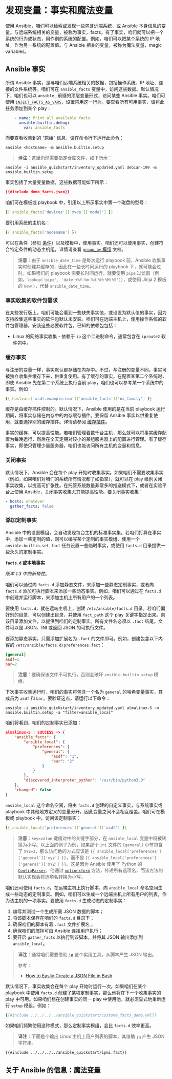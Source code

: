 # 发现变量：事实和魔法变量

使用 Ansible，咱们可以检索或发现一些包含远端系统，或 Ansible 本身信息的变量。与远端系统相关的变量，被称为事实，facts。有了事实，咱们就可以把一个系统的行为或状态，用作别的系统的配置。例如，咱们可以把某个系统的 IP 地址，作为另一系统的配置值。与 Ansible 相关的变量，被称为魔法变量，magic variables。


## Ansible 事实


所谓 Ansible 事实，是与咱们远端系统相关的数据，包括操作系统、IP 地址、连接的文件系统等。咱们可在 `ansible_facts` 变量中，访问这些数据。默认情况下，咱们也可以 `ansible_` 前缀的顶层变量形式，访问某些 Ansible 事实。咱们可使用 [`INJECT_FACTS_AS_VARS`](https://docs.ansible.com/ansible/latest/reference_appendices/config.html#inject-facts-as-vars)，设置禁用这一行为。要查看所有可用事实，请将此任务添加到某个 play：


```yaml
    - name: Print all available facts
      ansible.builtin.debug:
        var: ansible_facts
```


而要查看收集到的 “原始” 信息，请在命令行下运行此命令：

```console
ansible <hostname> -m ansible.builtin.setup
```

> **译注**：这里仍然需要指定仓库文件，如下所示：

```console
ansible -i ansible_quickstart/inventory_updated.yaml debian-199 -m ansible.builtin.setup
```

事实包括了大量变量数据，这些数据可能如下所示：

```json
{{#include demo_facts.json}}
```

咱们可在模板或 playbook 中，引用以上所示事实中第一个磁盘的型号：

```yaml
{{ ansible_facts['devices']['xvda']['model'] }}
```


要引用系统的主机名：

```yaml
{{ ansible_facts['nodename'] }}
```

可以在条件（参见 [条件](conditionals.md)）以及模板中，使用事实。咱们还可以使用事实，创建符合特定条件的动态主机组，详情请查看 [`group_by` 模组](https://docs.ansible.com/ansible/latest/collections/ansible/builtin/group_by_module.html#group-by-module) 文档。

> **注意**：由于 `ansible_date_time` 是每次运行 playbook 前，Ansible 收集事实时创建并缓存的，因此在一些长时间运行的 playbook 下，就可能会过时。如果咱们的 playbook 需要长时间运行，就要使用 `pipe` 过滤器（例如，`lookup('pipe', 'date +%Y-%m-%d.%H:%M:%S')`），或使用 Jinja 2 模板的 `now()`，代替 `ansible_date_time`。

### 事实收集的软件包需求

在某些发行版上，咱们可能会看到一些缺失事实值，或设置为默认值的事实，因为支持收集这些事实的软件包默认未安装。咱们可在远端主机上，使用操作系统的软件包管理器，安装这些必要软件包。已知的依赖包包括：

- Linux 的网络事实收集 - 依赖于 `ip` 这个二进制命令，通常包含在 `iproute2` 软件包中。


### 缓存事实

与注册的变量一样，事实默认都存储在内存中。不过，与注册的变量不同，事实可被独立收集并缓存下来，供重复使用。有了缓存的事实，在配置某第二个系统时，即使 Ansible 先在第二个系统上执行当前 play，咱们也可以参考某一个系统中的事实。例如：

```yaml
{{ hostvars['asdf.example.com']['ansible_facts']['os_family'] }}
```

缓存是由缓存插件控制的。默认情况下，Ansible 使用的是在当前 playbook 运行期间，将事实存储在内存中的内存缓存插件。要保留 Ansible 事实以供重复使用，就要选择别的缓存插件。详情请参阅 [缓存插件](https://docs.ansible.com/ansible/latest/plugins/cache.html#cache-plugins)。

事实的缓存，可以提高性能。若咱们管理着数千台主机，那么就可以将事实缓存配置为每晚运行，然后在全天定期对较小的某组服务器上的配置进行管理。有了缓存事实，即使只管理少量服务器，咱们也能访问所有主机的变量和信息。

### 关闭事实

默认情况下，Ansible 会在每个 play 开始时收集事实。如果咱们不需要收集事实（例如，如果咱们对咱们的系统所有情况都了如指掌），就可以在 play 级别关闭事实收集，以提高可扩张性。在托管系统数量非常多的推送模式下，或者在实验平台上使用 Ansible，关闭事实收集尤其能提高性能。要关闭事实收集：

```yaml
- hosts: whatever
  gather_facts: false
```


### 添加定制事实

Ansible 中的设置模组，会自动发现每台主机的标准事实集。若咱们打算在事实中，添加一些定制的值，则可以编写某个定制的事实模组、使用一个 `ansible.builtin.set_fact` 任务设置一些临时事实，或使用 `facts.d` 目录提供一些永久的定制事实。


**`facts.d` 或本地事实**

*版本 1.3 中的新特性*。


咱们可以通过向 `facts.d` 添加静态文件，来添加一些静态定制事实，或者向 `facts.d` 添加可执行脚本来添加一些动态事实。例如，咱们可以通过在 `facts.d` 中创建并运行脚本，来添加主机上所有用户的一个列表。

要使用 `facts.d`，就在远端主机上，创建 `/etc/ansible/facts.d` 目录。若咱们偏好别的目录，可以创建出目录，并使用 `fact_path` 这个 play 关键字指定出来。向该目录添加文件，以提供到咱们的定制事实。所有文件名必须以 `.fact` 结尾。文件可以是 JSON、INI 或返回 JSON 的可执行文件。


要添加静态事实，只需添加扩展名为 `.fact` 的文件即可。例如，创建包含以下内容的 `/etc/ansible/facts.d/preferences.fact`：

```ini
[general]
asdf=1
bar=2
```

> **注意**：要确保该文件不可执行，否则会破坏 `ansible.builtin.setup` 模组。

下次事实收集运行时，咱们的事实将包含一个名为 `general` 的哈希变量事实，其成员为 `asdf` 和 `bar`。要验证这点，请运行以下命令：


```console
ansible -i ansible_quickstart/inventory_updated.yaml almalinux-5 -m ansible.builtin.setup -a "filter=ansible_local"
```

咱们将看到，咱们的定制事实已添加：

```json
almalinux-5 | SUCCESS => {
    "ansible_facts": {
        "ansible_local": {
            "preferences": {
                "general": {
                    "asdf": "1",
                    "bar": "2"
                }
            }
        },
        "discovered_interpreter_python": "/usr/bin/python3.9"
    },
    "changed": false
}
```

`ansible_local` 这个命名空间，将由 `facts.d` 创建的自定义事实，与系统事实或 playbook 中其他地方定义的变量分开，因此变量之间不会相互覆盖。咱们可在模板或 playbook 中，访问该定制事实：

```yaml
{{ ansible_local['preferences']['general']['asdf'] }}
```


> **注意**：`key=value` 键值对中的关键字部分，在 `ansible_local` 变量中将被转换为小写。以上面的例子为例，如果那个 `ini` 文件的 `[general]` 小节包含了 `XYZ=3`，那么访问他的方式应该是 `{{ ansible_local['preferences']['general']['xyz'] }}`，而不是 `{{ ansible_local['preferences']['general']['XYZ'] }}`。这是因为 Ansible 使用了 Python 的 [`ConfigParser`](https://docs.python.org/3/library/configparser.html)，他通过 [`optionxform`](https://docs.python.org/3/library/configparser.html#ConfigParser.RawConfigParser.optionxform) 方法，传递所有选项名，而该方法的默认实现会将选项名转换为小写。


咱们还可使用 `facts.d`，在远端主机上执行脚本，向 `ansible_local` 命名空间生成一些动态的定制事实。例如，咱们可以生成一个远端主机上所有用户的列表，作为该主机的一项事实。要使用 `facts.d` 生成动态的定制事实：

1. 编写并测试一个生成所需 JSON 数据的脚本；
2. 将该脚本保存在咱们的 `facts.d` 目录下；
3. 确保咱们的脚本有着 `.fact` 文件扩展名；
4. 确保咱们的搅拌可由 Ansible 连接用户执行；
5. 要开启 `gather_facts` 以执行到该脚本，并将其 JSON 输出添加到 `ansible_local`。

> **译注**：通常咱们需要借助 [`jq`](https://jqlang.org/) 这个实用工具，从脚本产生 JSON 输出。
>
> 参考：
>
> - [How to Easily Create a JSON File in Bash](https://www.benjaminrancourt.ca/how-to-easily-create-a-json-file-in-bash/)

默认情况下，事实收集会在每个 play 开始时运行一次。如果咱们在某个 playbook 中使用 `facts.d` 创建了某项定制事实，那么他将在下一个收集事实的 play 中可用。如果咱们想在创建事实的同一 play 中使用他，就必须显式地重新运行 `setup` 模组。例如：

```yaml
{{#include ../../../../ansible_quickstart/custome_facts_demo.yml}}
```

如果咱们频繁使用这种模式，那么定制事实模组，会比 `facts.d` 效率更高。

> **译注**：下面是个输出 Linux 主机上用户列表的脚本，其借助 `jq` 产生 JSON 字符串。

```bash
{{#include ../../../../ansible_quickstart/ipmi.fact}}
```


## 关于 Ansible 的信息：魔法变量
